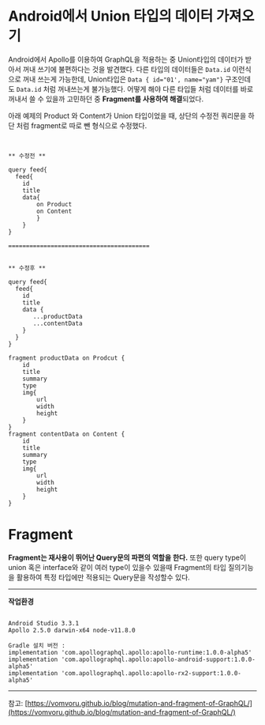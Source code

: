 Android에서 Union 타입의 데이터 가져오기
=
 

Android에서 Apollo를 이용하여 GraphQL을 적용하는 중 Union타입의 데이터가 받아서 꺼내 쓰기에 불편하다는 것을 발견했다.
다른 타입의 데이터들은 `Data.id` 이런식으로 꺼내 쓰는게 가능한데, Union타입은 `Data { id="01', name="yam"}` 구조인데도 `Data.id` 처럼 꺼내쓰는게 불가능했다.
어떻게 해야 다른 타입들 처럼 데이터를 바로 꺼내서 쓸 수 있을까 고민하던 중 **Fragment를 사용하여 해결**되었다.

아래 예제의 Product 와 Content가 Union 타입이었을 때, 상단의 수정전 쿼리문을 하단 처럼 fragment로 따로 뺀 형식으로 수정했다.


~~~


** 수정전 **

query feed{
  feed{
	id
	title
	data{
		on Product
		on Content
		}
	}
}

========================================		 


** 수정후 **

query feed{
  feed{
    id
    title
    data {
       ...productData
       ...contentData
    }
  }
}

fragment productData on Prodcut {
	id
	title
	summary
	type
	img{
		url
		width
		height
	}
}
fragment contentData on Content {
	id
	title
	summary
	type
	img{
		url
		width
		height
	}
}
~~~

Fragment
=
**Fragment는 재사용이 뛰어난 Query문의 파편의 역할을 한다.**
또한 query type이 union 혹은 interface와 같이 여러 type이 있을수 있을때 Fragment의 타입 질의기능을 활용하여 특정 타입에만 적용되는 Query문을 작성할수 있다.


---
**작업환경**
~~~

Android Studio 3.3.1
Apollo 2.5.0 darwin-x64 node-v11.8.0

Gradle 설치 버전 : 
implementation 'com.apollographql.apollo:apollo-runtime:1.0.0-alpha5'  
implementation 'com.apollographql.apollo:apollo-android-support:1.0.0-alpha5'  
implementation 'com.apollographql.apollo:apollo-rx2-support:1.0.0-alpha5'

~~~

---
참고: [https://vomvoru.github.io/blog/mutation-and-fragment-of-GraphQL/](https://vomvoru.github.io/blog/mutation-and-fragment-of-GraphQL/)
<!--stackedit_data:
eyJoaXN0b3J5IjpbLTEyNjkxNDQwNDYsMTgxNTc1MDEyMl19
-->